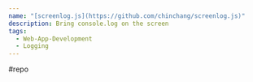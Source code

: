 ```yaml
---
name: "[screenlog.js](https://github.com/chinchang/screenlog.js)"
description: Bring console.log on the screen
tags:
  - Web-App-Development
  - Logging
---
```

#repo
